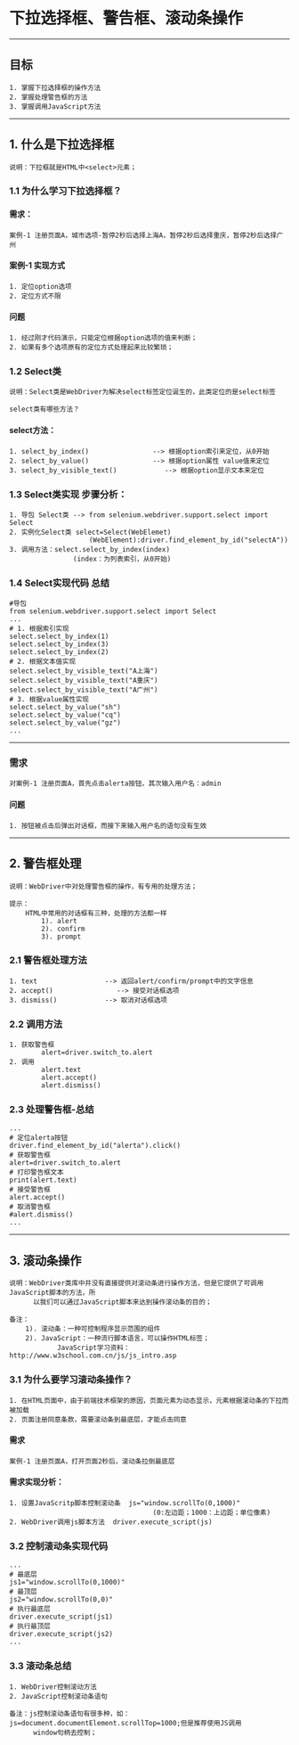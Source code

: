 # 下拉选择框、警告框、滚动条操作

------

## 目标

```
1. 掌握下拉选择框的操作方法
2. 掌握处理警告框的方法
3. 掌握调用JavaScript方法
```

------

## 1. 什么是下拉选择框

```
说明：下拉框就是HTML中<select>元素；
```

### 1.1 为什么学习下拉选择框？

#### 需求：

```
案例-1 注册页面A，城市选项-暂停2秒后选择上海A，暂停2秒后选择重庆，暂停2秒后选择广州
```

#### 案例-1 实现方式

```
1. 定位option选项
2. 定位方式不限
```

#### 问题

```
1. 经过刚才代码演示，只能定位根据option选项的值来判断；
2. 如果有多个选项原有的定位方式处理起来比较繁琐；
```

### 1.2 Select类

```
说明：Select类是WebDriver为解决select标签定位诞生的，此类定位的是select标签

select类有哪些方法？
```

#### select方法：

```
1. select_by_index()                --> 根据option索引来定位，从0开始
2. select_by_value()                --> 根据option属性 value值来定位
3. select_by_visible_text()            --> 根据option显示文本来定位
```

### 1.3 Select类实现 步骤分析：

```
1. 导包 Select类 --> from selenium.webdriver.support.select import Select
2. 实例化Select类 select=Select(WebElemet)
                    (WebElement):driver.find_element_by_id("selectA"))
3. 调用方法：select.select_by_index(index)
                (index：为列表索引，从0开始)
```

### 1.4 Select实现代码 总结

```
#导包
from selenium.webdriver.support.select import Select
...
# 1. 根据索引实现
select.select_by_index(1)
select.select_by_index(3)
select.select_by_index(2)
# 2. 根据文本值实现
select.select_by_visible_text("A上海")
select.select_by_visible_text("A重庆")
select.select_by_visible_text("A广州")
# 3. 根据value属性实现
select.select_by_value("sh")
select.select_by_value("cq")
select.select_by_value("gz")
...
```

------

### 需求

```
对案例-1 注册页面A，首先点击alerta按钮，其次输入用户名：admin
```

#### 问题

```
1. 按钮被点击后弹出对话框，而接下来输入用户名的语句没有生效
```

------

## 2. 警告框处理

```
说明：WebDriver中对处理警告框的操作，有专用的处理方法；

提示：
    HTML中常用的对话框有三种，处理的方法都一样
        1). alert
        2). confirm
        3). prompt
```

### 2.1 警告框处理方法

```
1. text                 --> 返回alert/confirm/prompt中的文字信息
2. accept()                --> 接受对话框选项
3. dismiss()            --> 取消对话框选项
```

### 2.2 调用方法

```
1. 获取警告框 
        alert=driver.switch_to.alert
2. 调用
        alert.text
        alert.accept()
        alert.dismiss()
```

### 2.3 处理警告框-总结

```
...
# 定位alerta按钮
driver.find_element_by_id("alerta").click()
# 获取警告框
alert=driver.switch_to.alert
# 打印警告框文本
print(alert.text)
# 接受警告框
alert.accept()
# 取消警告框
#alert.dismiss()
...
```

------

## 3. 滚动条操作

```
说明：WebDriver类库中并没有直接提供对滚动条进行操作方法，但是它提供了可调用JavaScript脚本的方法，所
      以我们可以通过JavaScript脚本来达到操作滚动条的目的；

备注：
    1). 滚动条：一种可控制程序显示范围的组件
    2). JavaScript：一种流行脚本语言，可以操作HTML标签；
            JavaScript学习资料：http://www.w3school.com.cn/js/js_intro.asp
```

### 3.1 为什么要学习滚动条操作？

```
1. 在HTML页面中，由于前端技术框架的原因，页面元素为动态显示，元素根据滚动条的下拉而被加载
2. 页面注册同意条款，需要滚动条到最底层，才能点击同意
```

#### 需求

```
案例-1 注册页面A，打开页面2秒后，滚动条拉倒最底层
```

#### 需求实现分析：

```
1. 设置JavaScritp脚本控制滚动条  js="window.scrollTo(0,1000)"
                                    (0:左边距；1000：上边距；单位像素)
2. WebDriver调用js脚本方法  driver.execute_script(js)
```

### 3.2 控制滚动条实现代码

```
...
# 最底层
js1="window.scrollTo(0,1000)"
# 最顶层
js2="window.scrollTo(0,0)"
# 执行最底层
driver.execute_script(js1)
# 执行最顶层
driver.execute_script(js2)
...
```

### 3.3 滚动条总结

```
1. WebDriver控制滚动方法
2. JavaScript控制滚动条语句

备注：js控制滚动条语句有很多种，如：js=document.documentElement.scrollTop=1000;但是推荐使用JS调用
      window句柄去控制；
```